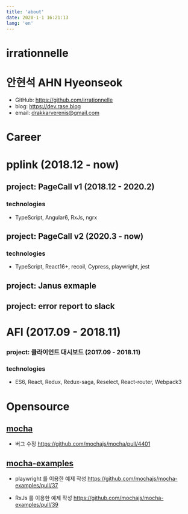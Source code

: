 ```yaml
---
title: 'about'
date: 2020-1-1 16:21:13
lang: 'en'
---
```


# irrationnelle

# 안현석 AHN Hyeonseok

- GitHub: https://github.com/irrationnelle
- blog: https://dev.rase.blog
- email: <drakkarverenis@gmail.com>

# Career

# pplink (2018.12 - now)

## project: PageCall v1 (2018.12 - 2020.2)

### technologies

- TypeScript, Angular6, RxJs, ngrx

## project: PageCall v2 (2020.3 - now)

### technologies

- TypeScript, React16+, recoil, Cypress, playwright, jest

## project: Janus exmaple

## project: error report to slack

# AFI (2017.09 - 2018.11)

### project: 클라이언트 대시보드 (2017.09 - 2018.11)

### technologies

- ES6, React, Redux, Redux-saga, Reselect, React-router, Webpack3

# Opensource

## [mocha](https://github.com/mochajs/mocha)

- 버그 수정 https://github.com/mochajs/mocha/pull/4401

## [mocha-examples](https://github.com/mochajs/mocha-examples)

- playwright 를 이용한 예제 작성 https://github.com/mochajs/mocha-examples/pull/37

- RxJs 를 이용한 예제 작성 https://github.com/mochajs/mocha-examples/pull/39
